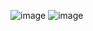 ![image](https://github.com/user-attachments/assets/673a76a6-d450-4fc4-a9fb-e18dc58b8aa5)
![image](https://github.com/user-attachments/assets/fd0b530b-c465-4421-8641-7285e99dee4f)


 
